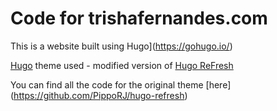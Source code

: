 # Code for trishafernandes.com

This is a website built using Hugo](https://gohugo.io/)

[Hugo](https://gohugo.io/) theme used - modified version of [Hugo ReFresh](https://themes.gohugo.io/hugo-refresh/)

You can find all the code for the original theme [here] (https://github.com/PippoRJ/hugo-refresh)